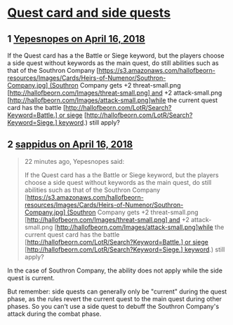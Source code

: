 # [Quest card and side quests](https://community.fantasyflightgames.com/topic/273681-quest-card-and-side-quests/)

## 1 [Yepesnopes on April 16, 2018](https://community.fantasyflightgames.com/topic/273681-quest-card-and-side-quests/?do=findComment&comment=3286567)

If the Quest card has a the Battle or Siege keyword, but the players choose a side quest without keywords as the main quest, do still abilities such as that of the Southron Company [https://s3.amazonaws.com/hallofbeorn-resources/Images/Cards/Heirs-of-Numenor/Southron-Company.jpg] (Southron Company gets +2 threat-small.png [http://hallofbeorn.com/Images/threat-small.png] and +2 attack-small.png [http://hallofbeorn.com/Images/attack-small.png]while the current quest card has the battle [http://hallofbeorn.com/LotR/Search?Keyword=Battle.] or siege [http://hallofbeorn.com/LotR/Search?Keyword=Siege.] keyword.) still apply?

## 2 [sappidus on April 16, 2018](https://community.fantasyflightgames.com/topic/273681-quest-card-and-side-quests/?do=findComment&comment=3286579)

> 22 minutes ago, Yepesnopes said:
> 
> If the Quest card has a the Battle or Siege keyword, but the players choose a side quest without keywords as the main quest, do still abilities such as that of the Southron Company [https://s3.amazonaws.com/hallofbeorn-resources/Images/Cards/Heirs-of-Numenor/Southron-Company.jpg] (Southron Company gets +2 threat-small.png [http://hallofbeorn.com/Images/threat-small.png] and +2 attack-small.png [http://hallofbeorn.com/Images/attack-small.png]while the current quest card has the battle [http://hallofbeorn.com/LotR/Search?Keyword=Battle.] or siege [http://hallofbeorn.com/LotR/Search?Keyword=Siege.] keyword.) still apply?

In the case of Southron Company, the ability does not apply while the side quest is current.

But remember: side quests can generally only be "current" during the quest phase, as the rules revert the current quest to the main quest during other phases. So you can't use a side quest to debuff the Southron Company's attack during the combat phase.

